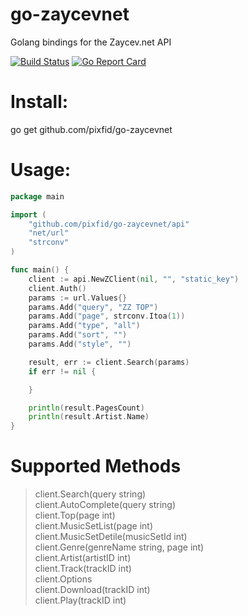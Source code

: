 # go-zaycevnet
Golang bindings for the Zaycev.net API

[![Build Status](https://travis-ci.org/pixfid/go-zaycevnet.svg?branch=master)](https://travis-ci.org/pixfid/go-zaycevnet)
[![Go Report Card](https://goreportcard.com/badge/github.com/pixfid/go-zaycevnet)](https://goreportcard.com/report/github.com/pixfid/go-zaycevnet)

# Install: <br/>

go get github.com/pixfid/go-zaycevnet <br/>

# Usage:<br/>

```go
package main

import (
	"github.com/pixfid/go-zaycevnet/api"
	"net/url"
	"strconv"
)

func main() {
	client := api.NewZClient(nil, "", "static_key")
	client.Auth()
	params := url.Values{}
	params.Add("query", "ZZ TOP")
	params.Add("page", strconv.Itoa(1))
	params.Add("type", "all")
	params.Add("sort", "")
	params.Add("style", "")

	result, err := client.Search(params)
	if err != nil {

	}

	println(result.PagesCount)
	println(result.Artist.Name)
}
```

# Supported Methods<br/>
>client.Search(query string)<br/>
>client.AutoComplete(query string)<br/>
>client.Top(page int)<br/>
>client.MusicSetList(page int)<br/>
>client.MusicSetDetile(musicSetId int)<br/>
>client.Genre(genreName string, page int)<br/>
>client.Artist(artistID int)<br/>
>client.Track(trackID int)<br/>
>client.Options<br/>
>client.Download(trackID int)<br/>
>client.Play(trackID int)<br/>
